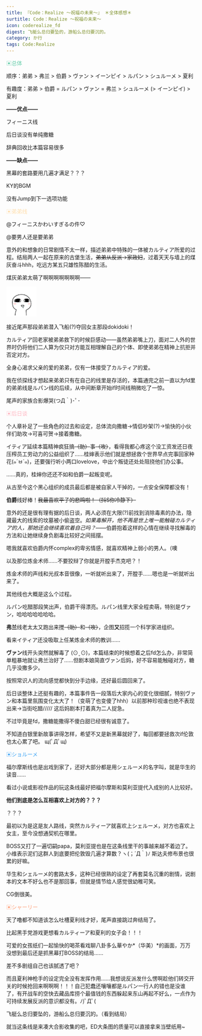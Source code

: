 ```yaml
---
title: 『Code：Realize ～祝福の未来～』 ＊全体感想＊
surtitle: Code：Realize ～祝福の未来～
icon: coderealize_fd
digest: 飞艇么总归要坠的，游船么总归要沉的。
category: か行
tags: Code:Realize
---
```


<font color="#66CDAA">▣总体</font>

顺序：弟弟 > 弗兰 > 伯爵 > ヴァン > イーンピイ > ルパン > シュルーメ > 夏利

有趣度：弟弟 > 伯爵 = ルパン >  ヴァン = 弗兰 >  シュルーメ (> イーンピイ) > 夏利

**——优点——**

フィーニス线

后日谈没有单纯撒糖

辞典回收比本篇容易很多

**——缺点——**

黑幕的套路要用几遍才满足？？？

KY的BGM

没有Jump到下一选项功能



<font color="#FFDEAD">▣弟弟线</font>

@フィーニスかわいすぎるの件♡

@要男人还是要弟弟

意外的和想象的日常剧情不太一样，描述弟弟中特殊的一体被カルティア所爱的过程。结局两人一起在原来的古堡生活，~~弟弟从反派→家政妇~~，过着天天与墙上的煤灰奋斗hhh，吃远方某五只雄性陈醋的生活。

煤灰弟弟太萌了啊啊啊啊啊啊啊——

<img src="/assets/img/bq/qita/03.gif" width="80px">

接近尾声那段弟弟潜入飞船(?)夺回女主那段dokidoki！

カルティア回老家被弟弟救下的时候巨感动——虽然弟弟嘴上刀，面对二人外的世界时仍将他们二人算为仅只对方能互相理解自己的个体、即使弟弟在精神上抗拒并否定对方。

全身心渴求父亲的爱的弟弟，仅有一体接受了カルティア的爱。

我在侦探线才想起来弟弟只有在自己的线里是存活的，本篇通完之前一直以为fd里的弟弟线是ルパン线的后续，从中间断章开始if时间线稍微吃了一惊。

尾声的家族合影爆哭(つД｀)･ﾟ･



<font color="#FFB6C1">▣后日谈</font>

个人章补足了一些角色的过去和设定，总体流向撒糖→情侣吵架(?)→愉快的小伙伴们助攻→可喜可贺→接着撒糖。

イティア延续本篇精神疯狂搞~~（助）~~事~~（攻）~~，看得我都心疼这个没工资发还日夜压榨员工劳动力的公益组织了……桂婶表示他们就是想拯救个世界早点完事回家种花(๑´ㅂ`๑)，还要强行听小两口lovelove，中出个叛徒还处处阻挠他们办公事。

……真的，桂婶你还还不如和伯爵一起叛变呢。

从古至今这个黑心组织的成员最后都是被自家人干掉的，一点安全保障都没有！

**伯爵**线好棒！~~我最喜欢平子的悲鸣啦！（抖S你冷静下）~~

意外的还是很有理有据的后日谈，两人必须在大限(?)前找到消除毒素的办法，隐藏最大的线索的坟墓被小偷盗空。*如果毒解开，他不再是世上唯一能触碰カルティア的人，那她还会继续喜欢着自己吗？*——伯爵抱着这样的心情在继续寻找解毒的方法和让她继续身负剧毒比较好之间摇摆。

嗯我就喜欢伯爵内怀complex的卑劣情感，就喜欢精神上弱小的男人。（噢

以及那位炼金术师……不要狡辩了你就是开膛手杰克吧？！

炼金术师的声线和光叔本音很像，一听就听出来了，开膛手……嗯也是一听就听出来了。

其他线也大概是这么个过程。

ルパン吃醋那段笑出声，伯爵干得漂亮。ルパン线里大家全程卖萌，特别是ヴァン，哈哈哈哈哈哈哈。

**弗兰**线老太太又跑出来搅~~（助）~~和~~（攻）~~，企图**又**招揽一个科学家进组织。

看来イティア还没吸取上任某炼金术师的教训……

**ヴァン**线开头突然就解毒了 (⊙ˍ⊙)，本篇结束的时候想着之后fd怎么办，非常简单粗暴地就让弗兰治好了……但剧本娘简直ヴァン后妈，好不容易能触碰对方，糖几乎没撒多少。

按照常识人的流向感觉都快到分手边缘，还好最后圆回来了。



后日谈整体上还挺有趣的，本篇事件告一段落后大家内心的变化很细腻，特别ヴァン和本篇里氛围变化太大了！（变萌了也变傻了hhh）以前那种珍视谁也绝不表现出来→当街吃醋///// 这后妈剧本打着真为二人捉急。

不过毕竟是fd，撒糖能撒得不傻白甜已经很有诚意了。

不知道白银里新故事讲得怎样，希望不又是新黑幕就好了，每回都要拯救次if伦敦也太心累了吧。 щ(ﾟДﾟщ)



<font color="#42A5F5">▣ショルーメ</font>

福尔摩斯线也是出戏到家了，还好大部分都是用シェルーメ的名字叫，就是华生的读音……

看过小说或影视作品的玩这条线最好把福尔摩斯和莫利亚提代入成别的人比较好。

**他们到底是怎么互相喜欢上对方的？？？**

？？？

最初以为是这是友人路线，突然カルティーア就喜欢上シェルーメ，对方也喜欢上女主，至今没想通契机在哪里。

BOSS又打了一遍切嗣papa，莫利亚提也是在这条线里干的事越来越不着边了。小维表示泥们这群人到底要把伦敦毁几遍才算数？ヽ(；´Д｀)ﾉ 斯达夫修布景也很累的好嘛。

华生和シェルーメ的套路太多，这种已经很熟的设定了再套莫名沉重的剧情，说剧本的文本不好么也不是那回事，但就是情节给人感觉很幼稚可笑。

CG倒很美。



<font color="#FFA07A">▣シャーリー</font>

天了噜都不知道该怎么吐槽夏利线才好，尾声直接跳过奔结局了。

比起黑手党游戏更想看カルティーア和夏利的女子会！！！

可爱的女孩纸们一起愉快的喝茶看戏聊八卦多么華やか*（华美）*的画面，万万没想到最后还是抓黑幕打BOSS的结局……

差不多剧组自己也该腻透了吧？

而且夏利神枪手的设定完全没有发挥作用……我想说反派发什么愣啊趁他们转交开关的时候抢回来啊啊啊！！！自己犯蠢还嚷嚷都是ルパン一行人的错也是没谁了，有开战车的空快去藏品库捞个最值钱的东西躲起来东山再起不好么，一点作为可持续发展反派的意识都没有。ﾉ)ﾟДﾟ( 

飞艇么总归要坠的，游船么总归要沉的。（看到结局）

就当这条线是来凑大合影收集的吧，ED大条图的质量可以直接拿来当壁纸用~
